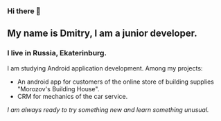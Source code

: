 ### Hi there 👋

## My name is Dmitry, I am a junior developer.
### I live in Russia, Ekaterinburg.

I am studying Android application development. 
Among my projects: 
- An android app for customers of the online store of building supplies "Morozov's Building House". 
- CRM for mechanics of the car service. 

*I am always ready to try something new and learn something unusual.*
